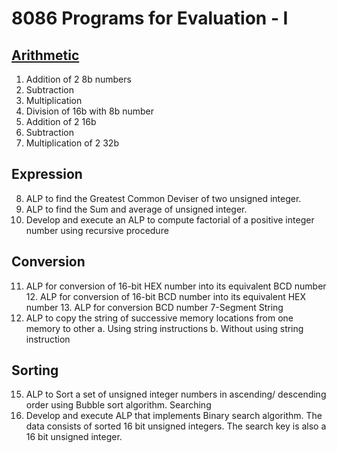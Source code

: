 # 8086 Programs for Evaluation - I

## [Arithmetic](https://github.com/jacobjohn2016/8086-Programs/tree/master/Arithmetic)
1. Addition of 2 8b numbers
2. Subtraction
3. Multiplication
4. Division of 16b with 8b number
5. Addition of 2 16b
6. Subtraction
7. Multiplication of 2 32b

## Expression
8. ALP to find the Greatest Common Deviser of two unsigned integer.
9. ALP to find the Sum and average of unsigned integer.
10. Develop and execute an ALP to compute factorial of a positive integer number using recursive procedure

## Conversion
11. ALP for conversion of 16-bit HEX number into its equivalent BCD number 12. ALP for conversion of 16-bit BCD number into its equivalent HEX number 13. ALP for conversion BCD number 7-Segment
String
14. ALP to copy the string of successive memory locations from one memory to other
a. Using string instructions
b. Without using string instruction

## Sorting
15. ALP to Sort a set of unsigned integer numbers in ascending/ descending order using Bubble sort algorithm.
Searching
16. Develop and execute ALP that implements Binary search algorithm. The data consists of sorted 16 bit unsigned integers. The search key is also a 16 bit unsigned integer.